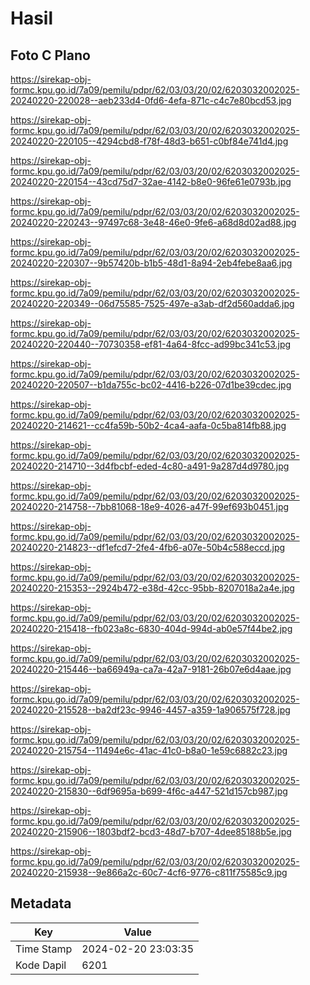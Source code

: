 # Hasil

## Foto C Plano

https://sirekap-obj-formc.kpu.go.id/7a09/pemilu/pdpr/62/03/03/20/02/6203032002025-20240220-220028--aeb233d4-0fd6-4efa-871c-c4c7e80bcd53.jpg

https://sirekap-obj-formc.kpu.go.id/7a09/pemilu/pdpr/62/03/03/20/02/6203032002025-20240220-220105--4294cbd8-f78f-48d3-b651-c0bf84e741d4.jpg

https://sirekap-obj-formc.kpu.go.id/7a09/pemilu/pdpr/62/03/03/20/02/6203032002025-20240220-220154--43cd75d7-32ae-4142-b8e0-96fe61e0793b.jpg

https://sirekap-obj-formc.kpu.go.id/7a09/pemilu/pdpr/62/03/03/20/02/6203032002025-20240220-220243--97497c68-3e48-46e0-9fe6-a68d8d02ad88.jpg

https://sirekap-obj-formc.kpu.go.id/7a09/pemilu/pdpr/62/03/03/20/02/6203032002025-20240220-220307--9b57420b-b1b5-48d1-8a94-2eb4febe8aa6.jpg

https://sirekap-obj-formc.kpu.go.id/7a09/pemilu/pdpr/62/03/03/20/02/6203032002025-20240220-220349--06d75585-7525-497e-a3ab-df2d560adda6.jpg

https://sirekap-obj-formc.kpu.go.id/7a09/pemilu/pdpr/62/03/03/20/02/6203032002025-20240220-220440--70730358-ef81-4a64-8fcc-ad99bc341c53.jpg

https://sirekap-obj-formc.kpu.go.id/7a09/pemilu/pdpr/62/03/03/20/02/6203032002025-20240220-220507--b1da755c-bc02-4416-b226-07d1be39cdec.jpg

https://sirekap-obj-formc.kpu.go.id/7a09/pemilu/pdpr/62/03/03/20/02/6203032002025-20240220-214621--cc4fa59b-50b2-4ca4-aafa-0c5ba814fb88.jpg

https://sirekap-obj-formc.kpu.go.id/7a09/pemilu/pdpr/62/03/03/20/02/6203032002025-20240220-214710--3d4fbcbf-eded-4c80-a491-9a287d4d9780.jpg

https://sirekap-obj-formc.kpu.go.id/7a09/pemilu/pdpr/62/03/03/20/02/6203032002025-20240220-214758--7bb81068-18e9-4026-a47f-99ef693b0451.jpg

https://sirekap-obj-formc.kpu.go.id/7a09/pemilu/pdpr/62/03/03/20/02/6203032002025-20240220-214823--df1efcd7-2fe4-4fb6-a07e-50b4c588eccd.jpg

https://sirekap-obj-formc.kpu.go.id/7a09/pemilu/pdpr/62/03/03/20/02/6203032002025-20240220-215353--2924b472-e38d-42cc-95bb-8207018a2a4e.jpg

https://sirekap-obj-formc.kpu.go.id/7a09/pemilu/pdpr/62/03/03/20/02/6203032002025-20240220-215418--fb023a8c-6830-404d-994d-ab0e57f44be2.jpg

https://sirekap-obj-formc.kpu.go.id/7a09/pemilu/pdpr/62/03/03/20/02/6203032002025-20240220-215446--ba66949a-ca7a-42a7-9181-26b07e6d4aae.jpg

https://sirekap-obj-formc.kpu.go.id/7a09/pemilu/pdpr/62/03/03/20/02/6203032002025-20240220-215528--ba2df23c-9946-4457-a359-1a906575f728.jpg

https://sirekap-obj-formc.kpu.go.id/7a09/pemilu/pdpr/62/03/03/20/02/6203032002025-20240220-215754--11494e6c-41ac-41c0-b8a0-1e59c6882c23.jpg

https://sirekap-obj-formc.kpu.go.id/7a09/pemilu/pdpr/62/03/03/20/02/6203032002025-20240220-215830--6df9695a-b699-4f6c-a447-521d157cb987.jpg

https://sirekap-obj-formc.kpu.go.id/7a09/pemilu/pdpr/62/03/03/20/02/6203032002025-20240220-215906--1803bdf2-bcd3-48d7-b707-4dee85188b5e.jpg

https://sirekap-obj-formc.kpu.go.id/7a09/pemilu/pdpr/62/03/03/20/02/6203032002025-20240220-215938--9e866a2c-60c7-4cf6-9776-c811f75585c9.jpg


## Metadata

| Key        | Value               |
| ---------- | ------------------- |
| Time Stamp | 2024-02-20 23:03:35 |
| Kode Dapil | 6201                |



